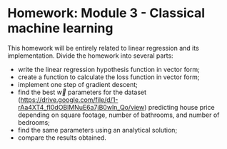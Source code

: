 # Homework: Module 3 - Classical machine learning

This homework will be entirely related to linear regression and its implementation. Divide the homework into several parts:

* write the linear regression hypothesis function in vector form;
* create a function to calculate the loss function in vector form;
* implement one step of gradient descent;
* find the best $\vec{w}$ parameters for the dataset (https://drive.google.com/file/d/1-rAa4XT4_fI0dOBlMNuE6a7jB0wln_Qo/view) predicting house price depending on square footage, number of bathrooms, and number of bedrooms;
* find the same parameters using an analytical solution;
* compare the results obtained.
